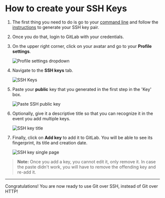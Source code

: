 # How to create your SSH Keys

1. The first thing you need to do is go to your [command line](start-using-git.md)
   and follow the [instructions](../ssh/README.md) to generate your SSH key pair.

1. Once you do that, login to GitLab with your credentials.
1. On the upper right corner, click on your avatar and go to your **Profile settings**.

    ![Profile settings dropdown](img/profile_settings.png)

1. Navigate to the **SSH keys** tab.

    ![SSH Keys](img/profile_settings_ssh_keys.png)

1. Paste your **public** key that you generated in the first step in the 'Key'
   box.

    ![Paste SSH public key](img/profile_settings_ssh_keys_paste_pub.png)

1. Optionally, give it a descriptive title so that you can recognize it in the
   event you add multiple keys.

    ![SSH key title](img/profile_settings_ssh_keys_title.png)

1. Finally, click on **Add key** to add it to GitLab. You will be able to see
   its fingerprint, its title and creation date.

    ![SSH key single page](img/profile_settings_ssh_keys_single_key.png)

>**Note:**
Once you add a key, you cannot edit it, only remove it. In case the paste
didn't work, you will have to remove the offending key and re-add it.

---

Congratulations! You are now ready to use Git over SSH, instead of Git over HTTP!
